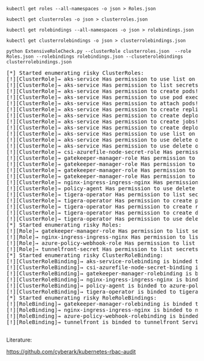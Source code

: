 ```
kubectl get roles --all-namespaces -o json > Roles.json

kubectl get clusterroles -o json > clusterroles.json

kubectl get rolebindings --all-namespaces -o json > rolebindings.json

kubectl get clusterrolebindings -o json > clusterrolebindings.json
```
```
python ExtensiveRoleCheck.py --clusterRole clusterroles.json  --role Roles.json --rolebindings rolebindings.json --cluseterolebindings clusterrolebindings.json
```

<pre>
[*] Started enumerating risky ClusterRoles:
[!][ClusterRole]→ aks-service Has permission to use list on any resource!
[!][ClusterRole]→ aks-service Has permission to list secrets!
[!][ClusterRole]→ aks-service Has permission to create pods!
[!][ClusterRole]→ aks-service Has permission to use pod exec!
[!][ClusterRole]→ aks-service Has permission to attach pods!
[!][ClusterRole]→ aks-service Has permission to create replicationcontrollers!
[!][ClusterRole]→ aks-service Has permission to create deployments!
[!][ClusterRole]→ aks-service Has permission to create jobs!
[!][ClusterRole]→ aks-service Has permission to create deployments!
[!][ClusterRole]→ aks-service Has permission to use list on any resource!
[!][ClusterRole]→ aks-service Has permission to use delete on any resource!
[!][ClusterRole]→ aks-service Has permission to use delete on any resource!
[!][ClusterRole]→ csi-azurefile-node-secret-role Has permission to list secrets!
[!][ClusterRole]→ gatekeeper-manager-role Has permission to use list on any resource!
[!][ClusterRole]→ gatekeeper-manager-role Has permission to use delete on any resource!
[!][ClusterRole]→ gatekeeper-manager-role Has permission to use delete on any resource!
[!][ClusterRole]→ gatekeeper-manager-role Has permission to use delete on any resource!
[!][ClusterRole]→ nginx-ingress-ingress-nginx Has permission to list secrets!
[!][ClusterRole]→ policy-agent Has permission to use delete on any resource!
[!][ClusterRole]→ tigera-operator Has permission to list secrets!
[!][ClusterRole]→ tigera-operator Has permission to create pods!
[!][ClusterRole]→ tigera-operator Has permission to create rolebindings!
[!][ClusterRole]→ tigera-operator Has permission to create deployments!
[!][ClusterRole]→ tigera-operator Has permission to use delete on any resource!
[*] Started enumerating risky Roles:
[!][Role]→ gatekeeper-manager-role Has permission to list secrets!
[!][Role]→ nginx-ingress-ingress-nginx Has permission to list secrets!
[!][Role]→ azure-policy-webhook-role Has permission to list secrets!
[!][Role]→ tunnelfront-secret Has permission to list secrets!
[*] Started enumerating risky ClusterRoleBinding:
[!][ClusterRoleBinding]→ aks-service-rolebinding is binded to the User: aks-support!
[!][ClusterRoleBinding]→ csi-azurefile-node-secret-binding is binded to csi-azurefile-node-sa ServiceAccount.
[!][ClusterRoleBinding]→ gatekeeper-manager-rolebinding is binded to gatekeeper-admin ServiceAccount.
[!][ClusterRoleBinding]→ nginx-ingress-ingress-nginx is binded to nginx-ingress-ingress-nginx ServiceAccount.
[!][ClusterRoleBinding]→ policy-agent is binded to azure-policy ServiceAccount.
[!][ClusterRoleBinding]→ tigera-operator is binded to tigera-operator ServiceAccount.
[*] Started enumerating risky RoleRoleBindings:
[!][RoleBinding]→ gatekeeper-manager-rolebinding is binded to gatekeeper-admin ServiceAccount.
[!][RoleBinding]→ nginx-ingress-ingress-nginx is binded to nginx-ingress-ingress-nginx ServiceAccount.
[!][RoleBinding]→ azure-policy-webhook-rolebinding is binded to azure-policy-webhook-account ServiceAccount.
[!][RoleBinding]→ tunnelfront is binded to tunnelfront ServiceAccount.

</pre>


Literature:

https://github.com/cyberark/kubernetes-rbac-audit

